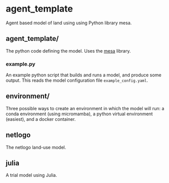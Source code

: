 # agent_template #

Agent based model of land using using Python library mesa.

## agent_template/ ##

The python code defining the model.  Uses the [mesa](https://mesa.readthedocs.io/) library.

### example.py ##

An example python script that builds and runs a model, and produce some output. This reads the model configuration file `example_config.yaml`.

## environment/ ##

Three possible ways to create an environment in which the model will run: a conda environment (using micromamba), a python virtual environment (easiest), and a docker container.

## netlogo ##

The netlogo land-use model.

## julia ##
A trial model using Julia.
